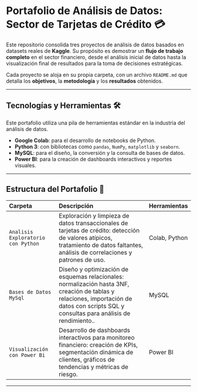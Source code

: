 # Portafolio de Análisis de Datos: Sector de Tarjetas de Crédito 💳

Este repositorio consolida tres proyectos de análisis de datos basados en datasets reales de **Kaggle**. Su propósito es demostrar un **flujo de trabajo completo** en el sector financiero, desde el análisis inicial de datos hasta la visualización final de resultados para la toma de decisiones estratégicas.

Cada proyecto se aloja en su propia carpeta, con un archivo `README.md` que detalla los **objetivos**, la **metodología** y los **resultados** obtenidos.

---

## Tecnologías y Herramientas 🛠️

Este portafolio utiliza una pila de herramientas estándar en la industria del análisis de datos.

* **Google Colab**: para el desarrollo de notebooks de Python.
* **Python 3**: con bibliotecas como `pandas`, `NumPy`, `matplotlib` y `seaborn`.
* **MySQL**: para el diseño, la conversión y la consulta de bases de datos.
* **Power BI**: para la creación de dashboards interactivos y reportes visuales.

---

## Estructura del Portafolio 📂

| Carpeta | Descripción | Herramientas |
| :--- | :--- | :--- |
| `Analisis Exploratorio con Python` | Exploración y limpieza de datos transaccionales de tarjetas de crédito: detección de valores atípicos, tratamiento de datos faltantes, análisis de correlaciones y patrones de uso. | Colab, Python |
| `Bases de Datos MySql` | Diseño y optimización de esquemas relacionales: normalización hasta 3NF, creación de tablas y relaciones, importación de datos con scripts SQL y consultas para análisis de rendimiento.. | MySQL |
| `Visualización con Power Bi` | Desarrollo de dashboards interactivos para monitoreo financiero: creación de KPIs, segmentación dinámica de clientes, gráficos de tendencias y métricas de riesgo. | Power BI |

---

